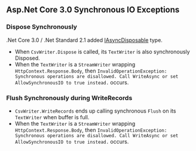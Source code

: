 ## Asp.Net Core 3.0 Synchronous IO Exceptions

### Dispose Synchronously
.Net Core 3.0 / .Net Standard 2.1 added [IAsyncDisposable](https://github.com/dotnet/corefx/blob/7216dfaeeab82fc3c2fc65f62b3f28346f76b532/src/Common/src/CoreLib/System/IAsyncDisposable.cs) type.
 - When `CsvWriter.Dispose` is called, its `TextWriter` is also synchronously Disposed.
 - When the `TextWriter` is a `StreamWriter` wrapping `HttpContext.Response.Body`, then `InvalidOperationException: Synchronous operations are disallowed. Call WriteAsync or set AllowSynchronousIO to true instead.` occurs.

### Flush Synchronously during WriteRecords
 - `CsvWriter.WriteRecords` ends up calling synchronous `Flush` on its` TextWriter` when buffer is full.
 - When the `TextWriter` is a `StreamWriter` wrapping `HttpContext.Response.Body`, then `InvalidOperationException: Synchronous operations are disallowed. Call WriteAsync or set AllowSynchronousIO to true instead.` occurs.

